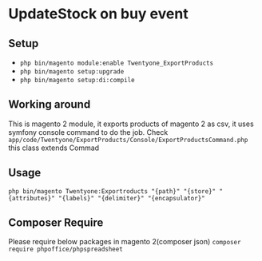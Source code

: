 UpdateStock on buy event
===

Setup
---
* ```php bin/magento module:enable Twentyone_ExportProducts```
* ```php bin/magento setup:upgrade```
* ```php bin/magento setup:di:compile```

Working around
---
This is magento 2 module, it exports products of magento 2 as csv, it uses symfony console command to do the job.
Check ```app/code/Twentyone/ExportProducts/Console/ExportProductsCommand.php```
 this class extends Commad
 
Usage
---
```php bin/magento Twentyone:Exportroducts "{path}" "{store}" "{attributes}" "{labels}" "{delimiter}" "{encapsulator}"```
 
Composer Require
---
Please require below packages in magento 2(composer json)
```composer require phpoffice/phpspreadsheet```